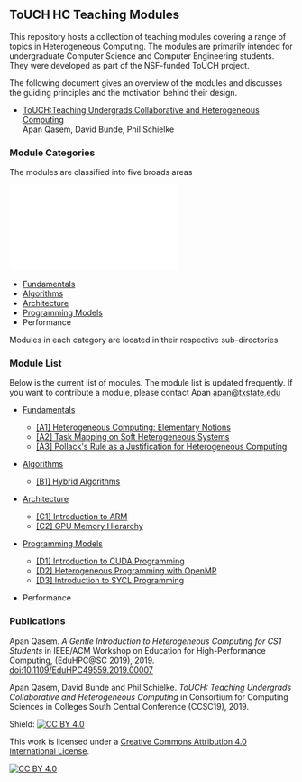 ## ToUCH HC Teaching Modules

This repository hosts a collection of teaching modules covering a range of topics in Heterogeneous
Computing. The modules are primarily intended for undergraduate Computer Science and Computer
Engineering students. They were developed as part of the NSF-funded ToUCH project.

The following document gives an overview of the modules and discusses the guiding principles and the
motivation behind their design. 

*  [ToUCH:Teaching Undergrads Collaborative and Heterogeneous Computing](./touch_overview.pdf)  
   Apan Qasem, David Bunde, Phil Schielke


### Module Categories 

The modules are classified into five broads areas

![alt text](./overview/figs/modules.pdf "Module Classification")


* [Fundamentals](./Fundamentals)
* [Algorithms](./Algorithms)
* [Architecture](./Architecture)
* [Programming Models](./Programming)
* Performance

Modules in each category are located in their respective sub-directories 

### Module List

Below is the current list of modules. The module list is updated frequently. If you want to
contribute a module, please contact Apan <apan@txstate.edu> 

* [Fundamentals](./Fundamentals)
     * [[A1] Heterogeneous Computing: Elementary Notions](./Fundamentals/elementary_notions)
     * [[A2] Task Mapping on Soft Heterogeneous Systems](./Fundamentals/task_mapping)
     * [[A3] Pollack's Rule as a Justification for Heterogeneous Computing](./Fundamentals/pollacks_rule)
* [Algorithms](./Algorithms)
     * [[B1] Hybrid Algorithms](./Algorithms/hybrid_algorithms)
* [Architecture](./Architecture)
     * [[C1] Introduction to ARM](./Architecture/arm_introduction)
     * [[C2] GPU Memory Hierarchy](./Architecture/gpu_memory_hierarchy)
* [Programming Models](./Programming) 
     * [[D1] Introduction to CUDA Programming](./Programming/cuda)
     * [[D2] Heterogeneous Programming with OpenMP](./Programming/openmp)
     * [[D3] Introduction to SYCL Programming](./Programming/sycl)

* Performance
    
	
### Publications	

Apan Qasem. _A Gentle Introduction to Heterogeneous Computing for CS1 Students_ in 
IEEE/ACM Workshop on Education for High-Performance Computing, (EduHPC@SC 2019), 2019.
[doi:10.1109/EduHPC49559.2019.00007](https://ieeexplore.ieee.org/document/8943087)

Apan Qasem, David Bunde and Phil Schielke. _ToUCH: Teaching Undergrads Collaborative and Heterogeneous
Computing_ in Consortium for Computing Sciences in Colleges South Central Conference
(CCSC19), 2019. 


Shield: [![CC BY 4.0][cc-by-shield]][cc-by]

This work is licensed under a
[Creative Commons Attribution 4.0 International License][cc-by].

[![CC BY 4.0][cc-by-image]][cc-by]

[cc-by]: http://creativecommons.org/licenses/by/4.0/
[cc-by-image]: https://i.creativecommons.org/l/by/4.0/88x31.png
[cc-by-shield]: https://img.shields.io/badge/License-CC%20BY%204.0-lightgrey.svg
